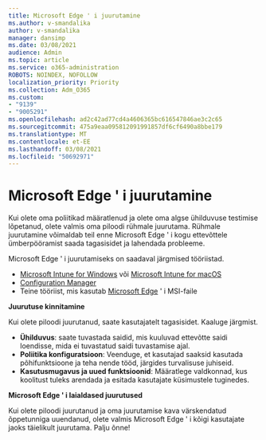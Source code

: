 ```yaml
---
title: Microsoft Edge ' i juurutamine
ms.author: v-smandalika
author: v-smandalika
manager: dansimp
ms.date: 03/08/2021
audience: Admin
ms.topic: article
ms.service: o365-administration
ROBOTS: NOINDEX, NOFOLLOW
localization_priority: Priority
ms.collection: Adm_O365
ms.custom:
- "9139"
- "9005291"
ms.openlocfilehash: ad2c42ad77cd4a4606365bc616547846ae3c2c65
ms.sourcegitcommit: 475a9eaa095812091991857df6cf6490a8bbe179
ms.translationtype: MT
ms.contentlocale: et-EE
ms.lasthandoff: 03/08/2021
ms.locfileid: "50692971"
---
```

# <a name="deploy-microsoft-edge"></a>Microsoft Edge ' i juurutamine

Kui olete oma poliitikad määratlenud ja olete oma algse ühilduvuse testimise lõpetanud, olete valmis oma piloodi rühmale juurutama. Rühmale juurutamine võimaldab teil enne Microsoft Edge ' i kogu ettevõttele ümberpööramist saada tagasisidet ja lahendada probleeme.

Microsoft Edge ' i juurutamiseks on saadaval järgmised tööriistad.

- [Microsoft Intune for Windows](https://docs.microsoft.com/mem/intune/apps/apps-windows-edge) või [Microsoft Intune for macOS](https://docs.microsoft.com/mem/intune/apps/apps-edge-macos)
- [Configuration Manager](https://docs.microsoft.com/DeployEdge/deploy-edge-with-configuration-manager)
- Teine tööriist, mis kasutab [Microsoft Edge](https://www.microsoft.com/edge/business/download) ' i MSI-faile

**Juurutuse kinnitamine**

Kui olete piloodi juurutanud, saate kasutajatelt tagasisidet. Kaaluge järgmist.
- **Ühilduvus**: saate tuvastada saidid, mis kuuluvad ettevõtte saidi loendisse, mida ei tuvastatud saidi tuvastamise ajal.
- **Poliitika konfiguratsioon**: Veenduge, et kasutajad saaksid kasutada põhifunktsioone ja teha nende tööd, järgides turvalisuse juhiseid.
- **Kasutusmugavus ja uued funktsioonid**: Määratlege valdkonnad, kus koolitust tuleks arendada ja esitada kasutajate küsimustele tuginedes.

**Microsoft Edge ' i laialdased juurutused**

Kui olete piloodi juurutanud ja oma juurutamise kava värskendatud õppetunniga uuendanud, olete valmis Microsoft Edge ' i kõigi kasutajate jaoks täielikult juurutama. Palju õnne!

